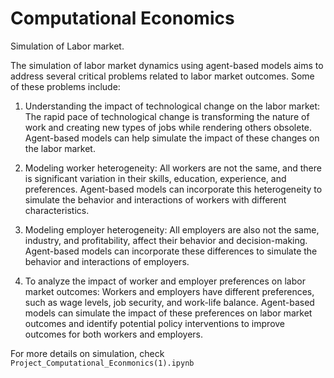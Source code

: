 # Computational Economics

Simulation of Labor market. 


The simulation of labor market dynamics using agent-based models aims to address several critical problems related to labor market outcomes. Some of these problems include:

1. Understanding the impact of technological change on the labor market: The rapid pace of technological change is transforming the nature of work and creating new types of jobs while rendering others obsolete. Agent-based models can help simulate the impact of these changes on the labor market.

2. Modeling worker heterogeneity: All workers are not the same, and there is significant variation in their skills, education, experience, and preferences. Agent-based models can incorporate this heterogeneity to simulate the behavior and interactions of workers with different characteristics.

3. Modeling employer heterogeneity: All employers are also not the same, industry, and profitability, affect their behavior and decision-making. Agent-based models can incorporate these differences to simulate the behavior and interactions of employers.

4. To analyze the impact of worker and employer preferences on labor market outcomes: Workers and employers have different preferences, such as wage levels, job security, and work-life balance. Agent-based models can simulate the impact of these preferences on labor market outcomes and identify potential policy interventions to improve outcomes for both workers and employers.


For more details on simulation, check ```Project_Computational_Econmonics(1).ipynb```
